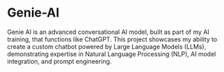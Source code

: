 # Genie-AI
Genie AI is an advanced conversational AI model, built as part of my AI training, that functions like ChatGPT. This project showcases my ability to create a custom chatbot powered by Large Language Models (LLMs), demonstrating expertise in Natural Language Processing (NLP), AI model integration, and prompt engineering.
